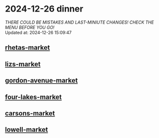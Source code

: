 # 2024-12-26 dinner  
*THERE COULD BE MISTAKES AND LAST-MINIUTE CHANGES! CHECK THE MENU BEFORE YOU GO!*  
Updated at: 2024-12-26 15:09:47  
## [rhetas-market](https://wisc-housingdining.nutrislice.com/menu/rhetas-market/dinner/2024-12-26)  
## [lizs-market](https://wisc-housingdining.nutrislice.com/menu/lizs-market/dinner/2024-12-26)  
## [gordon-avenue-market](https://wisc-housingdining.nutrislice.com/menu/gordon-avenue-market/dinner/2024-12-26)  
## [four-lakes-market](https://wisc-housingdining.nutrislice.com/menu/four-lakes-market/dinner/2024-12-26)  
## [carsons-market](https://wisc-housingdining.nutrislice.com/menu/carsons-market/dinner/2024-12-26)  
## [lowell-market](https://wisc-housingdining.nutrislice.com/menu/lowell-market/dinner/2024-12-26)  
  
